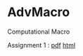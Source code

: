 # AdvMacro
Computational Macro

Assignment 1 : [pdf](https://github.com/py-r-hans/AdvMacro/blob/master/Assignment-1.pdf) [html](https://rawcdn.githack.com/py-r-hans/AdvMacro/1dae33c026e71c6805b37ff5289fd2a1935afdf3/Assignment-1.html)
